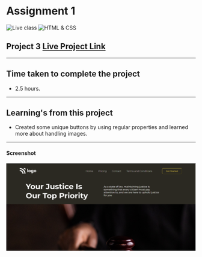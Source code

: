 # Assignment 1

![Live class](https://img.shields.io/badge/LIVE--CLASS-PROJECT--3-lightgrey)
![HTML & CSS](https://img.shields.io/badge/HTML-CSS-orange)




## Project 3 [Live Project Link](https://js-bootcamp-project-3.netlify.app/)
---
## Time taken to complete the project

-   2.5 hours.
---
## Learning's from this project
 -   Created some unique buttons by using regular properties and learned more about handling images.

---



#### Screenshot

![Desktop](./screenshot/Screenshot%202022-08-14%20074740.png)